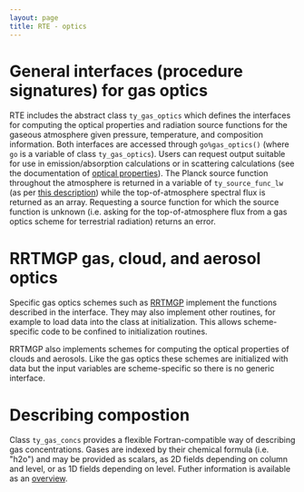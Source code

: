 ```yaml
---
layout: page
title: RTE - optics
---
```


# General interfaces (procedure signatures) for gas optics

RTE includes the abstract class `ty_gas_optics` which defines the interfaces for computing the optical properties and radiation source functions for the gaseous atmosphere given pressure, temperature, and composition information. Both interfaces are accessed through `go%gas_optics()` (where `go` is a variable of class `ty_gas_optics`). Users can request output suitable for use in emission/absorption calculations or in scattering calculations (see the documentation of [optical properties](./rte-optical-props.html)). The Planck source function throughout the atmosphere is returned in a variable of `ty_source_func_lw` (as per [this description](./rte-optical-props.html)) while the top-of-atmosphere spectral flux is returned as an array. Requesting a source function for which the source function is unknown (i.e. asking for the top-of-atmosphere flux from a gas optics scheme for terrestrial radiation) returns an error.

# RRTMGP gas, cloud, and aerosol optics

Specific gas optics schemes such as [RRTMGP](../reference/rrtmgp-fortran-interface/index.html) implement the functions described in the interface. They may also implement other routines, for example to load data into the class at initialization. This allows scheme-specific code to be confined to initialization routines.

RRTMGP also implements schemes for computing the optical properties of clouds and aerosols. Like the gas optics these schemes are initialized with data but the input variables are scheme-specific so there is no generic interface.

# Describing compostion

Class `ty_gas_concs` provides a flexible Fortran-compatible way of describing gas concentrations. Gases are indexed by their chemical formula (i.e. "h2o") and may be provided as scalars, as 2D fields depending on column and level, or as 1D fields depending on level. Futher information is available as an [overview](../reference/gas-concentrations-overview.md).

